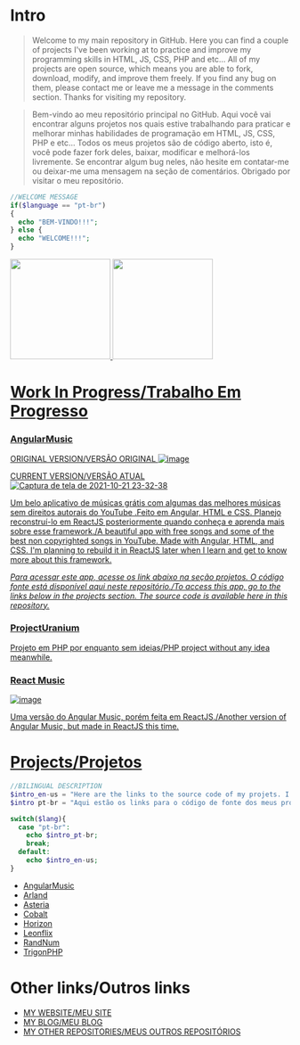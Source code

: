 # Intro
>Welcome to my main repository in GitHub. Here you can find a couple of projects I've been working at to practice and improve my programming skills in HTML, JS, CSS, PHP and etc... All of my projects are open source, which means you are able to fork, download, modify, and improve them freely. If you find any bug on them, please contact me or leave me a message in the comments section. Thanks for visiting my repository.


>Bem-vindo ao meu repositório principal no GitHub. Aqui você vai encontrar alguns projetos nos quais estive trabalhando para praticar e melhorar minhas habilidades de programação em HTML, JS, CSS, PHP e etc... Todos os meus projetos são de código aberto, isto é, você pode fazer fork deles, baixar, modificar e melhorá-los livremente. Se encontrar algum bug neles, não hesite em contatar-me ou deixar-me uma mensagem na seção de comentários. Obrigado por visitar o meu repositório.

```php
//WELCOME MESSAGE
if($language == "pt-br")
{
  echo "BEM-VINDO!!!";
} else {
  echo "WELCOME!!!";
}
```

<div>
  <a href="https://beacons.ai/Redwars22">
  <img height="180em" src="https://github-readme-stats.vercel.app/api?username=redwars22&show_icons=true&theme=dark&include_all_commits=true&count_private=true"/>
  <img height="180em" src="https://github-readme-stats.vercel.app/api/top-langs/?username=redwars22&layout=compact&langs_count=16&theme=dark"/>
</div>

# Work In Progress/Trabalho Em Progresso
### AngularMusic
  
  ORIGINAL VERSION/VERSÃO ORIGINAL
![image](https://user-images.githubusercontent.com/26885598/138197039-a0b1bf8a-29c2-4bf5-b18b-8d3f58a6cec5.png)
  
  CURRENT VERSION/VERSÃO ATUAL
![Captura de tela de 2021-10-21 23-32-38](https://user-images.githubusercontent.com/26885598/138384025-8a4f0cb3-9caa-4a56-99d7-be1b5f0fd5c6.png)  


Um belo aplicativo de músicas grátis com algumas das melhores músicas sem direitos autorais do YouTube .Feito em Angular, HTML e CSS. Planejo reconstruí-lo em ReactJS posteriormente quando conheça e aprenda mais sobre esse framework./A beautiful app with free songs and some of the best non copyrighted songs in YouTube. Made with Angular, HTML, and CSS. I'm planning to rebuild it in ReactJS later when I learn and get to know more about this framework.
  

<!--CHANGELOG/MUDANÇAS
- A more responsive UI. The app now looks good either in mobile or in desktop./Uma IU mais responsiva. Agora o app tem uma ótima aparência tanto em dispositivos móveis quando desktop.
- New background: it now shows an animation instead of a static color./Novo plano de fundo: agora é exibida uma animação em vez de uma cor estática.
- 5 news songs added and more to come!/5 novas músicas adicionadas e mais estão por vir!-->
 
  <em>Para acessar este app, acesse os link abaixo na seção projetos. O código fonte está disponível aqui neste repositório./To access this app, go to the links below in the projects section. The source code is available here in this repository.</em>

### ProjectUranium
Projeto em PHP por enquanto sem ideias/PHP project without any idea meanwhile.
  
### React Music
![image](https://user-images.githubusercontent.com/26885598/138626451-cec58c38-ee3e-4f04-800d-6f5902400da8.png)

Uma versão do Angular Music, porém feita em ReactJS./Another version of Angular Music, but made in ReactJS this time.

# Projects/Projetos

```php
//BILINGUAL DESCRIPTION
$intro_en-us = "Here are the links to the source code of my projets. I gave each one a codename.";
$intro pt-br = "Aqui estão os links para o código de fonte dos meus projetos. Atribui um codinome a cada um deles.";

switch($lang){
  case "pt-br":
    echo $intro_pt-br;
    break;
  default:
    echo $intro_en-us;
}
```

- [AngularMusic](https://github.com/Redwars22/Portfolio/tree/main/app/AngularMusic)
- [Arland](https://github.com/Redwars22/Portfolio/tree/main/app/Arland)
- [Asteria](https://github.com/Redwars22/Portfolio/tree/main/app/Asteria)
- [Cobalt](https://github.com/Redwars22/Portfolio/blob/main/app/projectCobalt.html)
- [Horizon](https://github.com/Redwars22/Portfolio/tree/main/app/Horizon)
- [Leonflix](https://github.com/Redwars22/Portfolio/blob/main/app/projectLeonflix.html)
- [RandNum](https://github.com/Redwars22/Portfolio/tree/main/app/RandNum)
- [TrigonPHP](https://github.com/Redwars22/Portfolio/tree/main/app/TrigonPHP)

# Other links/Outros links

- [MY WEBSITE/MEU SITE](https://redwars22.github.io/Portfolio/)
- [MY BLOG/MEU BLOG](https://redwars22blog.stackblitz.io/)
- [MY OTHER REPOSITORIES/MEUS OUTROS REPOSITÓRIOS](https://github.com/Redwars22)
